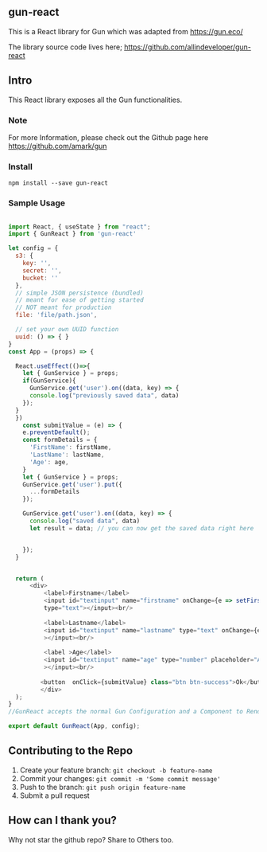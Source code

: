 ## gun-react

This is a React library for Gun which was adapted from https://gun.eco/

The library source code lives here; https://github.com/allindeveloper/gun-react


## Intro

This React library exposes all the Gun functionalities.

### Note
For more Information, please check out the Github page here https://github.com/amark/gun 

### Install
```
npm install --save gun-react
```


### Sample Usage

```javascript

import React, { useState } from "react";
import { GunReact } from 'gun-react'

let config = {
  s3: {
    key: '',
    secret: '',
    bucket: ''
  },
  // simple JSON persistence (bundled)
  // meant for ease of getting started
  // NOT meant for production
  file: 'file/path.json',

  // set your own UUID function
  uuid: () => { }
}
const App = (props) => {

  React.useEffect(()=>{
    let { GunService } = props;
    if(GunService){
      GunService.get('user').on((data, key) => {
      console.log("previously saved data", data)
    });
  }
  })
    const submitValue = (e) => {
    e.preventDefault();
    const formDetails = {
      'FirstName': firstName,
      'LastName': lastName,
      'Age': age,
    }
    let { GunService } = props;
    GunService.get('user').put({
      ...formDetails
    });

    GunService.get('user').on((data, key) => {
      console.log("saved data", data)
      let result = data; // you can now get the saved data right here


    });
  }


  return (
      <div>
          <label>Firstname</label>
          <input id="textinput" name="firstname" onChange={e => setFirstName(e.target.value)} 
          type="text"></input><br/>
          
          <label>Lastname</label>
          <input id="textinput" name="lastname" type="text" onChange={e => setLastName(e.target.value)} 
          ></input><br/>
           
          <label >Age</label>
          <input id="textinput" name="age" type="number" placeholder="Age" onChange={e => setAge(e.target.value)}
          ></input><br/>
          
         <button  onClick={submitValue} class="btn btn-success">Ok</button>
         </div>
  );
}
//GunReact accepts the normal Gun Configuration and a Component to Render and then returns GunService as a Property

export default GunReact(App, config);


```


## Contributing to the Repo
1. Create your feature branch: `git checkout -b feature-name`
2. Commit your changes: `git commit -m 'Some commit message'`
3. Push to the branch: `git push origin feature-name`
4. Submit a pull request 

## How can I thank you?

Why not star the github repo? Share to Others too.